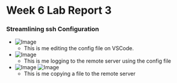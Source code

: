 # Week 6 Lab Report 3

### Streamlining ssh Configuration
- ![Image](https://cdn.discordapp.com/attachments/852041958067273761/973070853807955988/unknown.png)
  - This is me editing the config file on VSCode. 
- ![Image](https://cdn.discordapp.com/attachments/852041958067273761/973071239474184222/unknown.png)
  - This is me logging to the remote server using the config file
- ![Image](https://cdn.discordapp.com/attachments/852041958067273761/973073248025731172/unknown.png)
  ![Image](https://cdn.discordapp.com/attachments/852041958067273761/973073449780133888/unknown.png)
  - This is me copying a file to the remote server

